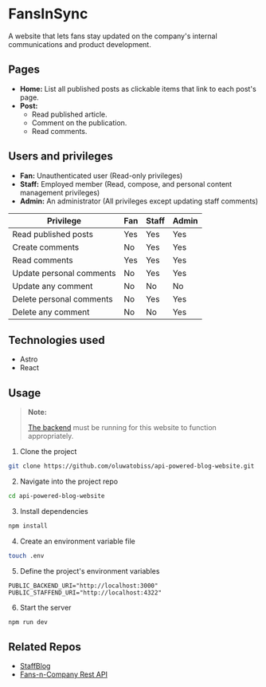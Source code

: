 # FansInSync

A website that lets fans stay updated on the company's internal communications and product development.

## Pages

- **Home:** List all published posts as clickable items that link to each post's page.
- **Post:**
  - Read published article.
  - Comment on the publication.
  - Read comments.

## Users and privileges

- **Fan:** Unauthenticated user (Read-only privileges)
- **Staff:** Employed member (Read, compose, and personal content management privileges)
- **Admin:** An administrator (All privileges except updating staff comments)

| Privilege                | Fan | Staff | Admin |
| ------------------------ | --- | ----- | ----- |
| Read published posts     | Yes | Yes   | Yes   |
| Create comments          | No  | Yes   | Yes   |
| Read comments            | Yes | Yes   | Yes   |
| Update personal comments | No  | Yes   | Yes   |
| Update any comment       | No  | No    | No    |
| Delete personal comments | No  | Yes   | Yes   |
| Delete any comment       | No  | No    | Yes   |

## Technologies used

- Astro
- React

## Usage

> **Note:**
>
> [The backend](https://github.com/oluwatobiss/api-powered-blog-backend) must be running for this website to function appropriately.

1. Clone the project

```bash
git clone https://github.com/oluwatobiss/api-powered-blog-website.git
```

2. Navigate into the project repo

```bash
cd api-powered-blog-website
```

3. Install dependencies

```bash
npm install
```

4. Create an environment variable file

```bash
touch .env
```

5. Define the project's environment variables

```
PUBLIC_BACKEND_URI="http://localhost:3000"
PUBLIC_STAFFEND_URI="http://localhost:4322"
```

6. Start the server

```bash
npm run dev
```

## Related Repos

- [StaffBlog](https://github.com/oluwatobiss/api-powered-blog-editor)
- [Fans-n-Company Rest API](https://github.com/oluwatobiss/api-powered-blog-backend)

